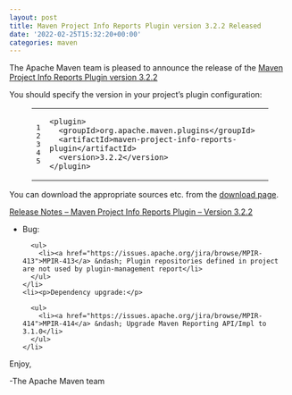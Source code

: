 ```yaml
---
layout: post
title: Maven Project Info Reports Plugin version 3.2.2 Released
date: '2022-02-25T15:32:20+00:00'
categories: maven
---
```

<div class="entry-content"><p>The Apache Maven team is pleased to announce the release of the
  <a href="https://maven.apache.org/plugins/maven-project-info-reports-plugin/">Maven Project Info Reports Plugin version 3.2.2</a></p>

  <p>You should specify the version in your project&rsquo;s plugin configuration:</p>

  <figure class='code'><figcaption><span></span></figcaption><div class="highlight"><table><tr><td class="gutter"><pre class="line-numbers"><span class='line-number'>1</span>
<span class='line-number'>2</span>
<span class='line-number'>3</span>
<span class='line-number'>4</span>
<span class='line-number'>5</span>
</pre></td><td class='code'><pre><code class='xml'><span class='line'><span class="nt">&lt;plugin&gt;</span>
</span><span class='line'>  <span class="nt">&lt;groupId&gt;</span>org.apache.maven.plugins<span class="nt">&lt;/groupId&gt;</span>
</span><span class='line'>  <span class="nt">&lt;artifactId&gt;</span>maven-project-info-reports-plugin<span class="nt">&lt;/artifactId&gt;</span>
</span><span class='line'>  <span class="nt">&lt;version&gt;</span>3.2.2<span class="nt">&lt;/version&gt;</span>
</span><span class='line'><span class="nt">&lt;/plugin&gt;</span>
</span></code></pre></td></tr></table></div></figure>


  <p>You can download the appropriate sources etc. from the
    <a href="https://maven.apache.org/plugins/maven-project-info-reports-plugin/download.cgi">download page</a>.</p>

  <!-- more -->


  <p></p>

  <p><a href="https://issues.apache.org/jira/secure/ReleaseNote.jspa?projectId=12317821&amp;version=12351375">Release Notes &ndash; Maven Project Info Reports Plugin &ndash; Version 3.2.2</a></p>

  <ul>
    <li><p>Bug:</p>

      <ul>
        <li><a href="https://issues.apache.org/jira/browse/MPIR-413">MPIR-413</a> &ndash; Plugin repositories defined in project are not used by plugin-management report</li>
      </ul>
    </li>
    <li><p>Dependency upgrade:</p>

      <ul>
        <li><a href="https://issues.apache.org/jira/browse/MPIR-414">MPIR-414</a> &ndash; Upgrade Maven Reporting API/Impl to 3.1.0</li>
      </ul>
    </li>
  </ul>


  <p>Enjoy,</p>

  <p>-The Apache Maven team</p>
</div>
